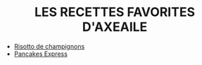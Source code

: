 <div style="position: fixed; top: 0; left: 0; width: 200px; height: 100vh; background-image: url('photocuisine.jpeg');">
</div>
<div style="position: fixed; top: 0; right: 0; width: 200px; height: 100vh; background-image: url('photocuisine.jpeg');">
</div>

<div style="text-align: center;">
  <h1>LES RECETTES FAVORITES D'AXEAILE</h1>
</div>

- [Risotto de champignons][id] 
- [Pancakes Express][id1] 


[id]: https://axeailee.github.io/UBO/risotto.html
[id1]: pancakesexpress.md
